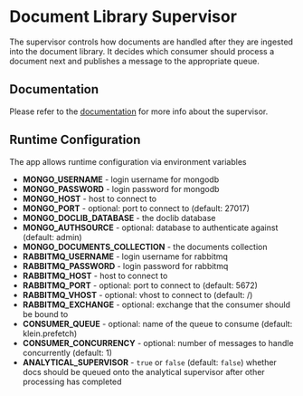 # Document Library Supervisor

The supervisor controls how documents are handled after they are ingested into the document library. 
It decides which consumer should process a document next and publishes a message to the appropriate queue.

## Documentation

Please refer to the [documentation](docs/index.md) for more info about the supervisor.
 
## Runtime Configuration

The app allows runtime configuration via environment variables

* **MONGO_USERNAME** - login username for mongodb
* **MONGO_PASSWORD** - login password for mongodb
* **MONGO_HOST** - host to connect to
* **MONGO_PORT** - optional: port to connect to (default: 27017) 
* **MONGO_DOCLIB_DATABASE** - the doclib database
* **MONGO_AUTHSOURCE** - optional: database to authenticate against (default: admin)
* **MONGO_DOCUMENTS_COLLECTION** - the documents collection
* **RABBITMQ_USERNAME** - login username for rabbitmq
* **RABBITMQ_PASSWORD** - login password for rabbitmq
* **RABBITMQ_HOST** - host to connect to
* **RABBITMQ_PORT** - optional: port to connect to (default: 5672)
* **RABBITMQ_VHOST** - optional: vhost to connect to (default: /)
* **RABBITMQ_EXCHANGE** - optional: exchange that the consumer should be bound to
* **CONSUMER_QUEUE** - optional: name of the queue to consume (default: klein.prefetch)
* **CONSUMER_CONCURRENCY** - optional: number of messages to handle concurrently (default: 1)
* **ANALYTICAL_SUPERVISOR** - `true` or `false` (default: `false`) whether docs should be queued onto the analytical supervisor after other processing has completed
